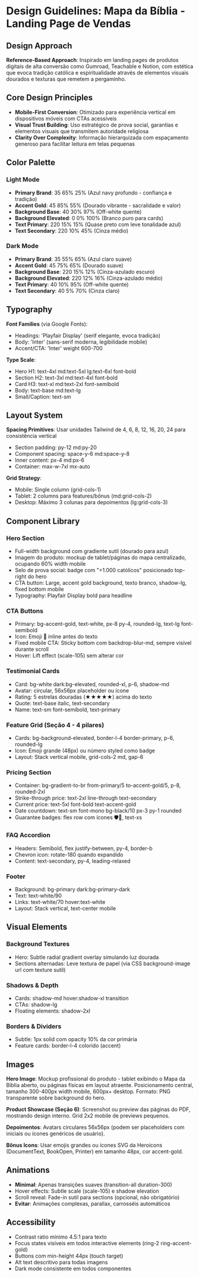 # Design Guidelines: Mapa da Bíblia - Landing Page de Vendas

## Design Approach
**Reference-Based Approach**: Inspirado em landing pages de produtos digitais de alta conversão como Gumroad, Teachable e Notion, com estética que evoca tradição católica e espiritualidade através de elementos visuais dourados e texturas que remetem a pergaminho.

## Core Design Principles
- **Mobile-First Conversion**: Otimizado para experiência vertical em dispositivos móveis com CTAs acessíveis
- **Visual Trust Building**: Uso estratégico de prova social, garantias e elementos visuais que transmitem autoridade religiosa
- **Clarity Over Complexity**: Informação hierarquizada com espaçamento generoso para facilitar leitura em telas pequenas

## Color Palette

### Light Mode
- **Primary Brand**: 35 65% 25% (Azul navy profundo - confiança e tradição)
- **Accent Gold**: 45 85% 55% (Dourado vibrante - sacralidade e valor)
- **Background Base**: 40 30% 97% (Off-white quente)
- **Background Elevated**: 0 0% 100% (Branco puro para cards)
- **Text Primary**: 220 15% 15% (Quase preto com leve tonalidade azul)
- **Text Secondary**: 220 10% 45% (Cinza médio)

### Dark Mode
- **Primary Brand**: 35 55% 65% (Azul claro suave)
- **Accent Gold**: 45 75% 65% (Dourado suave)
- **Background Base**: 220 15% 12% (Cinza-azulado escuro)
- **Background Elevated**: 220 12% 16% (Cinza-azulado médio)
- **Text Primary**: 40 10% 95% (Off-white quente)
- **Text Secondary**: 40 5% 70% (Cinza claro)

## Typography

**Font Families** (via Google Fonts):
- Headings: 'Playfair Display' (serif elegante, evoca tradição)
- Body: 'Inter' (sans-serif moderna, legibilidade mobile)
- Accent/CTA: 'Inter' weight 600-700

**Type Scale**:
- Hero H1: text-4xl md:text-5xl lg:text-6xl font-bold
- Section H2: text-3xl md:text-4xl font-bold
- Card H3: text-xl md:text-2xl font-semibold
- Body: text-base md:text-lg
- Small/Caption: text-sm

## Layout System

**Spacing Primitives**: Usar unidades Tailwind de 4, 6, 8, 12, 16, 20, 24 para consistência vertical
- Section padding: py-12 md:py-20
- Component spacing: space-y-6 md:space-y-8
- Inner content: px-4 md:px-6
- Container: max-w-7xl mx-auto

**Grid Strategy**:
- Mobile: Single column (grid-cols-1)
- Tablet: 2 columns para features/bônus (md:grid-cols-2)
- Desktop: Máximo 3 colunas para depoimentos (lg:grid-cols-3)

## Component Library

### Hero Section
- Full-width background com gradiente sutil (dourado para azul)
- Imagem do produto: mockup de tablet/páginas do mapa centralizado, ocupando 60% width mobile
- Selo de prova social: badge com "+1.000 católicos" posicionado top-right do hero
- CTA button: Large, accent gold background, texto branco, shadow-lg, fixed bottom mobile
- Typography: Playfair Display bold para headline

### CTA Buttons
- Primary: bg-accent-gold, text-white, px-8 py-4, rounded-lg, text-lg font-semibold
- Icon: Emoji 📖 inline antes do texto
- Fixed mobile CTA: Sticky bottom com backdrop-blur-md, sempre visível durante scroll
- Hover: Lift effect (scale-105) sem alterar cor

### Testimonial Cards
- Card: bg-white dark:bg-elevated, rounded-xl, p-6, shadow-md
- Avatar: circular, 56x56px placeholder ou ícone
- Rating: 5 estrelas douradas (★★★★★) acima do texto
- Quote: text-base italic, text-secondary
- Name: text-sm font-semibold, text-primary

### Feature Grid (Seção 4 - 4 pilares)
- Cards: bg-background-elevated, border-l-4 border-primary, p-6, rounded-lg
- Icon: Emoji grande (48px) ou número styled como badge
- Layout: Stack vertical mobile, grid-cols-2 md, gap-6

### Pricing Section
- Container: bg-gradient-to-br from-primary/5 to-accent-gold/5, p-8, rounded-2xl
- Strike-through price: text-2xl line-through text-secondary
- Current price: text-5xl font-bold text-accent-gold
- Date countdown: text-sm font-mono bg-black/10 px-3 py-1 rounded
- Guarantee badges: flex row com ícones 🛡️💸, text-xs

### FAQ Accordion
- Headers: Semibold, flex justify-between, py-4, border-b
- Chevron icon: rotate-180 quando expandido
- Content: text-secondary, py-4, leading-relaxed

### Footer
- Background: bg-primary dark:bg-primary-dark
- Text: text-white/90
- Links: text-white/70 hover:text-white
- Layout: Stack vertical, text-center mobile

## Visual Elements

### Background Textures
- Hero: Subtle radial gradient overlay simulando luz dourada
- Sections alternadas: Leve textura de papel (via CSS background-image url com texture sutil)

### Shadows & Depth
- Cards: shadow-md hover:shadow-xl transition
- CTAs: shadow-lg
- Floating elements: shadow-2xl

### Borders & Dividers
- Subtle: 1px solid com opacity 10% da cor primária
- Feature cards: border-l-4 colorido (accent)

## Images

**Hero Image**: Mockup profissional do produto - tablet exibindo o Mapa da Bíblia aberto, ou páginas físicas em layout atraente. Posicionamento central, tamanho 300-400px width mobile, 600px+ desktop. Formato: PNG transparente sobre background do hero.

**Product Showcase (Seção 6)**: Screenshot ou preview das páginas do PDF, mostrando design interno. Grid 2x2 mobile de previews pequenos.

**Depoimentos**: Avatars circulares 56x56px (podem ser placeholders com iniciais ou ícones genéricos de usuário).

**Bônus Icons**: Usar emojis grandes ou ícones SVG da Heroicons (DocumentText, BookOpen, Printer) em tamanho 48px, cor accent-gold.

## Animations
- **Minimal**: Apenas transições suaves (transition-all duration-300)
- Hover effects: Subtle scale (scale-105) e shadow elevation
- Scroll reveal: Fade-in sutil para sections (opcional, não obrigatório)
- **Evitar**: Animações complexas, parallax, carrosséis automáticos

## Accessibility
- Contrast ratio mínimo 4.5:1 para texto
- Focus states visíveis em todos interactive elements (ring-2 ring-accent-gold)
- Buttons com min-height 44px (touch target)
- Alt text descritivo para todas imagens
- Dark mode consistente em todos componentes